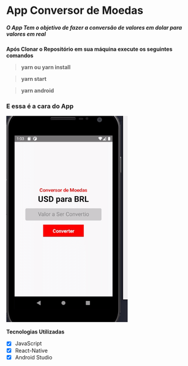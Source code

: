 # App Conversor de Moedas 

##### O App Tem o objetivo de fazer a  conversão de  valores em dolar para valores em real

**Após Clonar o Repositório em sua máquina execute os seguintes comandos**

>**yarn ou yarn install**

>**yarn start**

>**yarn android**

### E  essa é a cara do App
![App Conversor De Moedas](https://github.com/tonymatheus/App-Conversor-De-Moedas/blob/master/Conversor%20App.gif)

**Tecnologias Utilizadas**
- [x] JavaScript
- [x] React-Native
- [x] Android Studio
